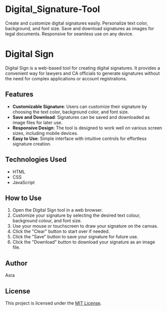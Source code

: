 # Digital_Signature-Tool
 Create and customize digital signatures easily. Personalize text color, background, and font size. Save and download signatures as images for legal documents. Responsive for seamless use on any device.
# Digital Sign

Digital Sign is a web-based tool for creating digital signatures. It provides a convenient way for lawyers and CA officials to generate signatures without the need for complex applications or account registrations.

## Features

- **Customizable Signature**: Users can customize their signature by choosing the text color, background color, and font size.
- **Save and Download**: Signatures can be saved and downloaded as image files for later use.
- **Responsive Design**: The tool is designed to work well on various screen sizes, including mobile devices.
- **Easy to Use**: Simple interface with intuitive controls for effortless signature creation.

## Technologies Used

- HTML
- CSS
- JavaScript

## How to Use

1. Open the Digital Sign tool in a web browser.
2. Customize your signature by selecting the desired text colour, background colour, and font size.
3. Use your mouse or touchscreen to draw your signature on the canvas.
4. Click the "Clear" button to start over if needed.
5. Click the "Save" button to save your signature for future use.
6. Click the "Download" button to download your signature as an image file.

## Author

Asra

## License

This project is licensed under the [MIT License](LICENSE).
